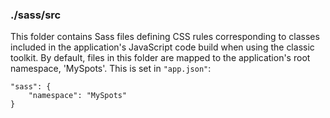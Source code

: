 ### ./sass/src

This folder contains Sass files defining CSS rules corresponding to classes
included in the application's JavaScript code build when using the classic toolkit.
By default, files in this folder are mapped to the application's root namespace, 'MySpots'.
This is set in `"app.json"`:

    "sass": {
        "namespace": "MySpots"
    }
